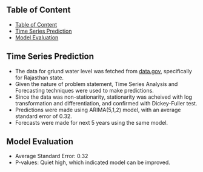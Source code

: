 ## Table of Content
- [Table of Content](#table-of-content)
- [Time Series Prediction](#time-series-prediction)
- [Model Evaluation](#model-evaluation)

## Time Series Prediction

- The data for griund water level was fetched from [data.gov](https://data.gov.in/), specifically for Rajasthan state.
- Given the nature of problem statement, Time Series Analysis and Forecasting techniques were used to make predictions.
- Since the data was non-stationarity, stationarity was acheived with log transformation and differentiation, and confirmed with Dickey-Fuller test.
- Predictions were made using ARIMA(5,1,2) model, with an average standard error of 0.32.
- Forecasts were made for next 5 years using the same model.


## Model Evaluation

- Average Standard Error: 0.32
- P-values: Quiet high, which indicated model can be improved.